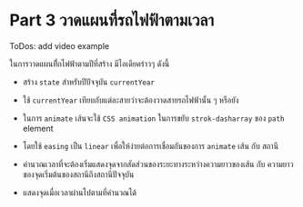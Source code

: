 # Part 3 วาดแผนที่รถไฟฟ้าตามเวลา

ToDos: add video example

ในการวาดแผนที่ีถไฟฟ้าตามปีที่สร้าง มีไอเดียคร่าวๆ ดังนี้

- สร้าง `state` สำหรับปีปัจจุบัน `currentYear`

- ใช้ `currentYear` เทียบกับแต่ละสายว่าจะต้องวาดสายรถไฟฟ้านั้น ๆ หรือยัง

- ในการ `animate` เส้นจะใช้ `CSS animation` ในการขยับ `strok-dasharray` ของ `path` element

- โดยใช้ `easing` เป็น `linear` เพื่อให้ง่ายต่อการเชื่อมกันของการ `animate` เส้น กับ สถานี

- คำนวณเวลาที่จะต้องเริ่มแสดงจุดจากสัดส่วนของระยะทางระหว่างความยาวของเส้น กับ ความยาวของจุดเริ่มต้นของสถานีถึงสถานีปัจจุบัน

- แสดงจุดเมื่อเวลาผ่านไปตามที่คำนวณได้
